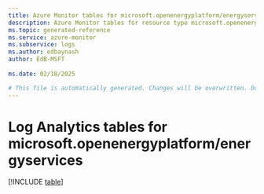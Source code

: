 ```yaml
---
title: Azure Monitor tables for microsoft.openenergyplatform/energyservices
description: Azure Monitor tables for resource type microsoft.openenergyplatform/energyservices
ms.topic: generated-reference
ms.service: azure-monitor
ms.subservice: logs
ms.author: edbaynash
author: EdB-MSFT
   
ms.date: 02/18/2025

# This file is automatically generated. Changes will be overwritten. Do not change this file directly.
---
```


# Log Analytics tables for microsoft.openenergyplatform/energyservices  

[!INCLUDE [table](~/reusable-content/ce-skilling/azure/includes/azure-monitor/reference/tables/microsoft-openenergyplatform_energyservices-include.md)]

